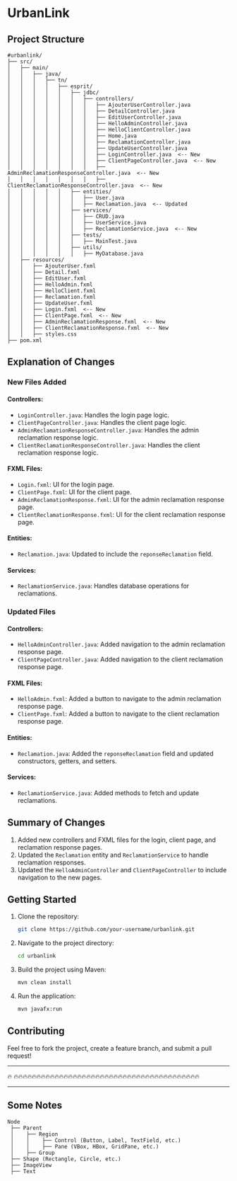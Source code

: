 # UrbanLink

## Project Structure

```
#urbanlink/
├── src/
│   ├── main/
│   │   ├── java/
│   │   │   ├── tn/
│   │   │   │   ├── esprit/
│   │   │   │   │   ├── jdbc/
│   │   │   │   │   │   ├── controllers/
│   │   │   │   │   │   │   ├── AjouterUserController.java
│   │   │   │   │   │   │   ├── DetailController.java
│   │   │   │   │   │   │   ├── EditUserController.java
│   │   │   │   │   │   │   ├── HelloAdminController.java
│   │   │   │   │   │   │   ├── HelloClientController.java
│   │   │   │   │   │   │   ├── Home.java
│   │   │   │   │   │   │   ├── ReclamationController.java
│   │   │   │   │   │   │   ├── UpdateUserController.java
│   │   │   │   │   │   │   ├── LoginController.java  <-- New
│   │   │   │   │   │   │   ├── ClientPageController.java  <-- New
│   │   │   │   │   │   │   ├── AdminReclamationResponseController.java  <-- New
│   │   │   │   │   │   │   ├── ClientReclamationResponseController.java  <-- New
│   │   │   │   │   ├── entities/
│   │   │   │   │   │   ├── User.java
│   │   │   │   │   │   ├── Reclamation.java  <-- Updated
│   │   │   │   │   ├── services/
│   │   │   │   │   │   ├── CRUD.java
│   │   │   │   │   │   ├── UserService.java
│   │   │   │   │   │   ├── ReclamationService.java  <-- New
│   │   │   │   │   ├── tests/
│   │   │   │   │   │   ├── MainTest.java
│   │   │   │   │   ├── utils/
│   │   │   │   │   │   ├── MyDatabase.java
│   ├── resources/
│   │   ├── AjouterUser.fxml
│   │   ├── Detail.fxml
│   │   ├── EditUser.fxml
│   │   ├── HelloAdmin.fxml
│   │   ├── HelloClient.fxml
│   │   ├── Reclamation.fxml
│   │   ├── UpdateUser.fxml
│   │   ├── Login.fxml  <-- New
│   │   ├── ClientPage.fxml  <-- New
│   │   ├── AdminReclamationResponse.fxml  <-- New
│   │   ├── ClientReclamationResponse.fxml  <-- New
│   │   ├── styles.css
├── pom.xml
```

## Explanation of Changes

### New Files Added
#### Controllers:
- `LoginController.java`: Handles the login page logic.
- `ClientPageController.java`: Handles the client page logic.
- `AdminReclamationResponseController.java`: Handles the admin reclamation response logic.
- `ClientReclamationResponseController.java`: Handles the client reclamation response logic.

#### FXML Files:
- `Login.fxml`: UI for the login page.
- `ClientPage.fxml`: UI for the client page.
- `AdminReclamationResponse.fxml`: UI for the admin reclamation response page.
- `ClientReclamationResponse.fxml`: UI for the client reclamation response page.

#### Entities:
- `Reclamation.java`: Updated to include the `reponseReclamation` field.

#### Services:
- `ReclamationService.java`: Handles database operations for reclamations.

### Updated Files
#### Controllers:
- `HelloAdminController.java`: Added navigation to the admin reclamation response page.
- `ClientPageController.java`: Added navigation to the client reclamation response page.

#### FXML Files:
- `HelloAdmin.fxml`: Added a button to navigate to the admin reclamation response page.
- `ClientPage.fxml`: Added a button to navigate to the client reclamation response page.

#### Entities:
- `Reclamation.java`: Added the `reponseReclamation` field and updated constructors, getters, and setters.

#### Services:
- `ReclamationService.java`: Added methods to fetch and update reclamations.

## Summary of Changes
1. Added new controllers and FXML files for the login, client page, and reclamation response pages.
2. Updated the `Reclamation` entity and `ReclamationService` to handle reclamation responses.
3. Updated the `HelloAdminController` and `ClientPageController` to include navigation to the new pages.

## Getting Started
1. Clone the repository:
   ```bash
   git clone https://github.com/your-username/urbanlink.git
   ```
2. Navigate to the project directory:
   ```bash
   cd urbanlink
   ```
3. Build the project using Maven:
   ```bash
   mvn clean install
   ```
4. Run the application:
   ```bash
   mvn javafx:run
   ```

## Contributing
Feel free to fork the project, create a feature branch, and submit a pull request!

---
🔥 🔥🔥🔥🔥🔥🔥🔥🔥🔥🔥🔥🔥🔥🔥🔥🔥🔥🔥🔥🔥🔥🔥🔥🔥🔥🔥🔥🔥🔥🔥🔥🔥🔥🔥🔥🔥🔥🔥🔥🔥🔥


----------------------------------------------------------------------
## Some Notes 
```
Node
 ├── Parent
 │    ├── Region
 │    │    ├── Control (Button, Label, TextField, etc.)
 │    │    ├── Pane (VBox, HBox, GridPane, etc.)
 │    ├── Group
 ├── Shape (Rectangle, Circle, etc.)
 ├── ImageView
 ├── Text
```


